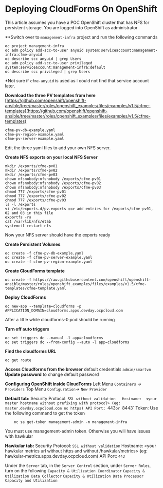 # Deploying CloudForms On OpenShift

This article assumes you have a POC OpenShift cluster that has NFS for persistent storage.
You are logged into OpenShift as administrator 

**Switch over to `management-infra` project and run the following commands
```
oc project management-infra
oc adm policy add-scc-to-user anyuid system:serviceaccount:management-infra:cfme-anyuid
oc describe scc anyuid | grep Users
oc adm policy add-scc-to-user privileged system:serviceaccount:management-infra:default
oc describe scc privileged | grep Users
```
*Not sure if `cfme-anyuid` is used as I could not find that service account later.  

**Download the three PV templates from here** 
[https://github.com/openshift/openshift-ansible/tree/master/roles/openshift_examples/files/examples/v1.5/cfme-templates](https://github.com/openshift/openshift-ansible/tree/master/roles/openshift_examples/files/examples/v1.5/cfme-templates)
```
cfme-pv-db-example.yaml
cfme-pv-region-example.yaml
cfme-pv-server-example.yaml
```
Edit the three yaml files to add your own NFS server.

**Create NFS exports on your local NFS Server**

```
mkdir /exports/cfme-pv01
mkdir /exports/cfme-pv02
mkdir /exports/cfme-pv03
chown nfsnobody:nfsnobody /exports/cfme-pv01
chown nfsnobody:nfsnobody /exports/cfme-pv02
chown nfsnobody:nfsnobody /exports/cfme-pv03
chmod 777 /exports/cfme-pv01
chmod 777 /exports/cfme-pv02
chmod 777 /exports/cfme-pv03
ls -l /exports
vi /etc/exports.d/pv.exports ==> add entries for /exports/cfme-pv01, 02 and 03 in this file 
exportfs -ra
cat /var/lib/nfs/etab
systemctl restart nfs
```
Now your NFS server should have the exports ready

**Create Persistent Volumes**
```
oc create -f cfme-pv-db-example.yaml 
oc create -f cfme-pv-server-example.yaml
oc create -f cfme-pv-region-example.yaml
```

**Create CloudForms template**
```
oc create -f https://raw.githubusercontent.com/openshift/openshift-ansible/master/roles/openshift_examples/files/examples/v1.5/cfme-templates/cfme-template.yaml
```

**Deploy CloudForms**
```
oc new-app --template=cloudforms -p APPLICATION_DOMAIN=cloudforms.apps.devday.ocpcloud.com
```
After a little while cloudforms-0 pod should be running

**Turn off auto triggers**
```
oc set triggers dc --manual -l app=cloudforms
oc set triggers dc --from-config --auto -l app=cloudforms
```

**Find the cloudforms URL**
```
oc get route 
```

**Access Cloudforms from the browser**
default credentials `admin/smartvm`
**Update password** to change default password 

**Configuring OpenShift inside CloudForms**
Left Menu `Containers` -> `Providers`
Top Menu `Configuration`-> `New Provider`

**Default tab:**
Security Protocol: `SSL without validation  
Hostname:  <your master hostname without prefixing with protocol> (eg: master.devday.ocpcloud.com no https)
API Port: `443`or `8443`
Token: 
Use the following command to get the token
```
	oc sa get-token management-admin -n management-infra
```	
You must use management-admin token. Otherwise you will have issues with hawkular

**Hawkular tab:**
Security Protocol: `SSL without validation`
Hostname: <your hawkular metrics url without https and without /hawkular/metrics>  (eg: hawkular-metrics.apps.devday.ocpcloud.com)
API Port: `443`

Under the `Server` tab, in the `Server Control` section, under `Server Roles`, 
turn on the following 
`Capacity & Utilization Coordinator`
`Capacity & Utilization Data Collector`
`Capacity & Utilization Data Processor`
`Capacity and Utilization` 
